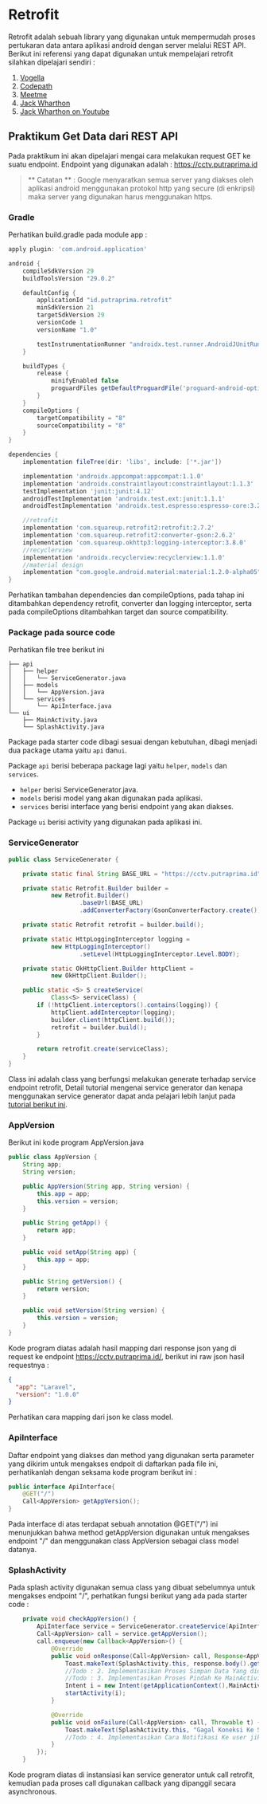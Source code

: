# Retrofit

Retrofit adalah sebuah library yang digunakan untuk mempermudah proses pertukaran data antara aplikasi android dengan server melalui REST API.
Berikut ini referensi yang dapat digunakan untuk mempelajari retrofit silahkan dipelajari sendiri :

1. [Vogella](https://www.vogella.com/tutorials/Retrofit/article.html)
2. [Codepath](https://github.com/codepath/android_guides/wiki/Consuming-APIs-with-Retrofit)
3. [Meetme](http://engineering.meetme.com/2014/03/best-practices-for-consuming-apis-on-android/)
4. [Jack Wharthon](https://speakerdeck.com/jakewharton/simple-http-with-retrofit-2-droidcon-nyc-2015)
5. [Jack Wharthon on Youtube](https://www.youtube.com/watch?v=t34AQlblSeE)

## Praktikum Get Data dari REST API

Pada praktikum ini akan dipelajari mengai cara melakukan request GET ke suatu endpoint. Endpoint yang digunakan adalah : https://cctv.putraprima.id

> ** Catatan ** : Google menyaratkan semua server yang diakses oleh aplikasi android menggunakan protokol http yang secure (di enkripsi) maka server yang digunakan harus menggunakan https.

### Gradle

Perhatikan build.gradle pada module app :

```gradle
apply plugin: 'com.android.application'

android {
    compileSdkVersion 29
    buildToolsVersion "29.0.2"

    defaultConfig {
        applicationId "id.putraprima.retrofit"
        minSdkVersion 21
        targetSdkVersion 29
        versionCode 1
        versionName "1.0"

        testInstrumentationRunner "androidx.test.runner.AndroidJUnitRunner"
    }

    buildTypes {
        release {
            minifyEnabled false
            proguardFiles getDefaultProguardFile('proguard-android-optimize.txt'), 'proguard-rules.pro'
        }
    }
    compileOptions {
        targetCompatibility = "8"
        sourceCompatibility = "8"
    }
}

dependencies {
    implementation fileTree(dir: 'libs', include: ['*.jar'])

    implementation 'androidx.appcompat:appcompat:1.1.0'
    implementation 'androidx.constraintlayout:constraintlayout:1.1.3'
    testImplementation 'junit:junit:4.12'
    androidTestImplementation 'androidx.test.ext:junit:1.1.1'
    androidTestImplementation 'androidx.test.espresso:espresso-core:3.2.0'

    //retrofit
    implementation 'com.squareup.retrofit2:retrofit:2.7.2'
    implementation 'com.squareup.retrofit2:converter-gson:2.6.2'
    implementation 'com.squareup.okhttp3:logging-interceptor:3.8.0'
    //recyclerview
    implementation 'androidx.recyclerview:recyclerview:1.1.0'
    //material design
    implementation "com.google.android.material:material:1.2.0-alpha05"
}
```

Perhatikan tambahan dependencies dan compileOptions, pada tahap ini ditambahkan dependency retrofit, converter dan logging interceptor, serta pada compileOptions ditambahkan target dan source compatibility.

### Package pada source code

Perhatikan file tree berikut ini

```
├── api
│   ├── helper
│   │   └── ServiceGenerator.java
│   ├── models
│   │   └── AppVersion.java
│   └── services
│       └── ApiInterface.java
└── ui
    ├── MainActivity.java
    └── SplashActivity.java

```

Package pada starter code dibagi sesuai dengan kebutuhan, dibagi menjadi dua package utama yaitu `api` dan`ui`.

Package `api` berisi beberapa package lagi yaitu `helper`, `models` dan `services`.

- `helper` berisi ServiceGenerator.java.
- `models` berisi model yang akan digunakan pada aplikasi.
- `services` berisi interface yang berisi endpoint yang akan diakses.

Package `ui` berisi activity yang digunakan pada aplikasi ini.

### ServiceGenerator

```java
public class ServiceGenerator {

    private static final String BASE_URL = "https://cctv.putraprima.id";

    private static Retrofit.Builder builder =
            new Retrofit.Builder()
                    .baseUrl(BASE_URL)
                    .addConverterFactory(GsonConverterFactory.create());

    private static Retrofit retrofit = builder.build();

    private static HttpLoggingInterceptor logging =
            new HttpLoggingInterceptor()
                    .setLevel(HttpLoggingInterceptor.Level.BODY);

    private static OkHttpClient.Builder httpClient =
            new OkHttpClient.Builder();

    public static <S> S createService(
            Class<S> serviceClass) {
        if (!httpClient.interceptors().contains(logging)) {
            httpClient.addInterceptor(logging);
            builder.client(httpClient.build());
            retrofit = builder.build();
        }

        return retrofit.create(serviceClass);
    }
}
```

Class ini adalah class yang berfungsi melakukan generate terhadap service endpoint retrofit, Detail tutorial mengenai service generator dan kenapa menggunakan service generator dapat anda pelajari lebih lanjut pada [tutorial berikut ini](https://futurestud.io/tutorials/retrofit-2-creating-a-sustainable-android-client).

### AppVersion

Berikut ini kode program AppVersion.java

```java
public class AppVersion {
    String app;
    String version;

    public AppVersion(String app, String version) {
        this.app = app;
        this.version = version;
    }

    public String getApp() {
        return app;
    }

    public void setApp(String app) {
        this.app = app;
    }

    public String getVersion() {
        return version;
    }

    public void setVersion(String version) {
        this.version = version;
    }
}
```

Kode program diatas adalah hasil mapping dari response json yang di request ke endpoint https://cctv.putraprima.id/, berikut ini raw json hasil requestnya :

```json
{
  "app": "Laravel",
  "version": "1.0.0"
}
```

Perhatikan cara mapping dari json ke class model.

### ApiInterface

Daftar endpoint yang diakses dan method yang digunakan serta parameter yang dikirim untuk mengakses endpoit di daftarkan pada file ini, perhatikanlah dengan seksama kode program berikut ini :

```java
public interface ApiInterface{
    @GET("/")
    Call<AppVersion> getAppVersion();
}
```

Pada interface di atas terdapat sebuah annotation @GET("/") ini menunjukkan bahwa method getAppVersion digunakan untuk mengakses endpoint "/" dan menggunakan class AppVersion sebagai class model datanya.

### SplashActivity

Pada splash activity digunakan semua class yang dibuat sebelumnya untuk mengakses endpoint "/", perhatikan fungsi berikut yang ada pada starter code :

```java
    private void checkAppVersion() {
        ApiInterface service = ServiceGenerator.createService(ApiInterface.class);
        Call<AppVersion> call = service.getAppVersion();
        call.enqueue(new Callback<AppVersion>() {
            @Override
            public void onResponse(Call<AppVersion> call, Response<AppVersion> response) {
                Toast.makeText(SplashActivity.this, response.body().getApp(), Toast.LENGTH_SHORT).show();
                //Todo : 2. Implementasikan Proses Simpan Data Yang didapat dari Server ke SharedPreferences
                //Todo : 3. Implementasikan Proses Pindah Ke MainActivity Jika Proses getAppVersion() sukses
                Intent i = new Intent(getApplicationContext(),MainActivity.class);
                startActivity(i);
            }

            @Override
            public void onFailure(Call<AppVersion> call, Throwable t) {
                Toast.makeText(SplashActivity.this, "Gagal Koneksi Ke Server", Toast.LENGTH_SHORT).show();
                //Todo : 4. Implementasikan Cara Notifikasi Ke user jika terjadi kegagalan koneksi ke server silahkan googling cara yang lain selain menggunakan TOAST
            }
        });
    }
```

Kode program diatas di instansiasi kan service generator untuk call retrofit, kemudian pada proses call digunakan callback yang dipanggil secara asynchronous.
